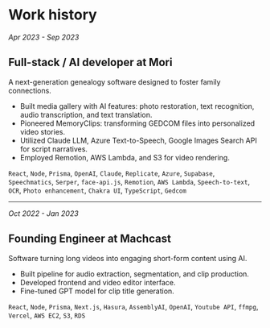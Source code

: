# Work history

*Apr 2023 - Sep 2023*
## Full-stack / AI developer at Mori
A next-generation genealogy software designed to foster family connections.
- Built media gallery with AI features: photo restoration, text recognition, audio transcription, and text translation.
- Pioneered MemoryClips: transforming GEDCOM files into personalized video stories.
- Utilized Claude LLM, Azure Text-to-Speech, Google Images Search API for script narratives.
- Employed Remotion, AWS Lambda, and S3 for video rendering.

`React`, `Node`, `Prisma`, `OpenAI`, `Claude`, `Replicate`, `Azure`, `Supabase`, `Speechmatics`, `Serper`, `face-api.js`, `Remotion`, `AWS Lambda`, `Speech-to-text`, `OCR`, `Photo enhancement`, `Chakra UI`, `TypeScript`, `Gedcom`



-----



*Oct 2022 - Jan 2023*
## Founding Engineer at Machcast
Software turning long videos into engaging short-form content using AI.
- Built pipeline for audio extraction, segmentation, and clip production.
- Developed frontend and video editor interface.
- Fine-tuned GPT model for clip title generation.

`React`, `Node`, `Prisma`, `Next.js`, `Hasura`, `AssemblyAI`, `OpenAI`, `Youtube API`, `ffmpg`, `Vercel`, `AWS EC2`, `S3`, `RDS`
